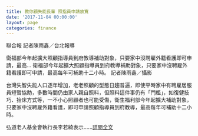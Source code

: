 ```yaml
---
title: 教你顧失能長輩 照指員申請放寬
date: '2017-11-04 00:00:00'
layout: page
categories: finance
---
```


聯合報 記者陳雨鑫／台北報導
 
衛福部今年起擴大照顧指導員到府教導補助對象，只要家中沒聘雇外籍看護即可申請，最高...
衛福部今年起擴大照顧指導員到府教導補助對象，只要家中沒聘雇外籍看護即可申請，最高每年可補助十二小時。 記者陳雨鑫／攝影
 
台灣失智失能人口逐年增加，老老照顧的型態日趨普遍，即使平時家中有聘雇居服員短暫協助，多數時間仍由家人親自照料，但照料這件事仍有「門檻」，如復健技巧、抬床方式等，一不小心照顧者也可能受傷，衛生福利部今年起擴大補助對象，只要家中沒聘雇外籍看護，即可申請照顧指導員到府教導，最高每年可補助十二小時。

弘道老人基金會執行長李若綺表示......[詳閱全文](https://udn.com/news/story/11319/2797133)